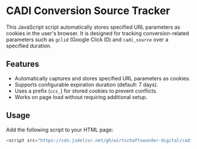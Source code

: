 # CADI Conversion Source Tracker

This JavaScript script automatically stores specified URL parameters as cookies in the user's browser. It is designed for tracking conversion-related parameters such as `gclid` (Google Click ID) and `cadi_source` over a specified duration.

## Features
- Automatically captures and stores specified URL parameters as cookies.
- Supports configurable expiration duration (default: 7 days).
- Uses a prefix (`ccs_`) for stored cookies to prevent conflicts.
- Works on page load without requiring additional setup.

## Usage

Add the following script to your HTML page:

```js
<script src="https://cdn.jsdelivr.net/gh/wirtschaftswunder-digital/cadi-conversion-support@latest/index.js"></script>
```